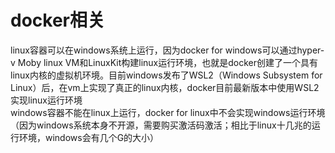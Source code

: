 # docker相关
linux容器可以在windows系统上运行，因为docker for windows可以通过hyper-v Moby linux VM和LinuxKit构建linux运行环境，也就是docker创建了一个具有linux内核的虚拟机环境。目前windows发布了WSL2（Windows Subsystem for Linux）后，在vm上实现了真正的linux内核，docker目前最新版本中使用WSL2实现linux运行环境  
windows容器不能在linux上运行，docker for linux中不会实现windows运行环境（因为windows系统本身不开源，需要购买激活码激活；相比于linux十几兆的运行环境，windows会有几个G的大小）